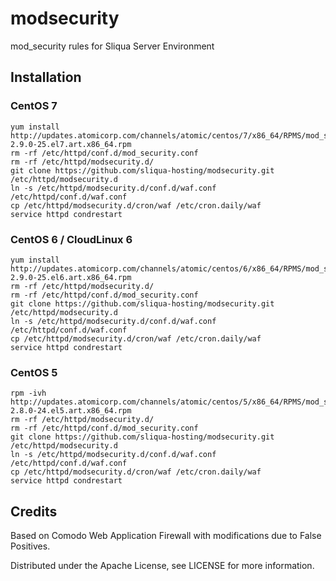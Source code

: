 # modsecurity
mod_security rules for Sliqua Server Environment

## Installation

### CentOS 7
```
yum install http://updates.atomicorp.com/channels/atomic/centos/7/x86_64/RPMS/mod_security-2.9.0-25.el7.art.x86_64.rpm
rm -rf /etc/httpd/conf.d/mod_security.conf
rm -rf /etc/httpd/modsecurity.d/
git clone https://github.com/sliqua-hosting/modsecurity.git /etc/httpd/modsecurity.d
ln -s /etc/httpd/modsecurity.d/conf.d/waf.conf /etc/httpd/conf.d/waf.conf
cp /etc/httpd/modsecurity.d/cron/waf /etc/cron.daily/waf
service httpd condrestart
```

### CentOS 6 / CloudLinux 6
```
yum install http://updates.atomicorp.com/channels/atomic/centos/6/x86_64/RPMS/mod_security-2.9.0-25.el6.art.x86_64.rpm
rm -rf /etc/httpd/modsecurity.d/
rm -rf /etc/httpd/conf.d/mod_security.conf
git clone https://github.com/sliqua-hosting/modsecurity.git /etc/httpd/modsecurity.d
ln -s /etc/httpd/modsecurity.d/conf.d/waf.conf /etc/httpd/conf.d/waf.conf
cp /etc/httpd/modsecurity.d/cron/waf /etc/cron.daily/waf 
service httpd condrestart
```

### CentOS 5
```
rpm -ivh http://updates.atomicorp.com/channels/atomic/centos/5/x86_64/RPMS/mod_security-2.8.0-24.el5.art.x86_64.rpm
rm -rf /etc/httpd/modsecurity.d/
rm -rf /etc/httpd/conf.d/mod_security.conf
git clone https://github.com/sliqua-hosting/modsecurity.git /etc/httpd/modsecurity.d
ln -s /etc/httpd/modsecurity.d/conf.d/waf.conf /etc/httpd/conf.d/waf.conf
cp /etc/httpd/modsecurity.d/cron/waf /etc/cron.daily/waf 
service httpd condrestart
```

## Credits
Based on Comodo Web Application Firewall with modifications due to False Positives.

Distributed under the Apache License, see LICENSE for more information.
